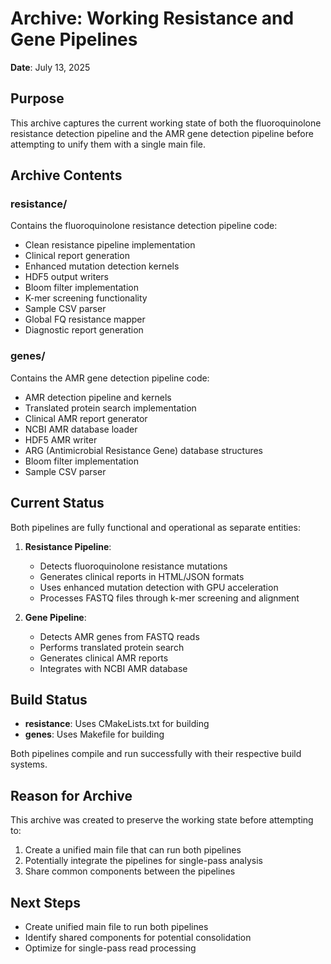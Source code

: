 # Archive: Working Resistance and Gene Pipelines
**Date**: July 13, 2025

## Purpose
This archive captures the current working state of both the fluoroquinolone resistance detection pipeline and the AMR gene detection pipeline before attempting to unify them with a single main file.

## Archive Contents

### resistance/
Contains the fluoroquinolone resistance detection pipeline code:
- Clean resistance pipeline implementation
- Clinical report generation  
- Enhanced mutation detection kernels
- HDF5 output writers
- Bloom filter implementation
- K-mer screening functionality
- Sample CSV parser
- Global FQ resistance mapper
- Diagnostic report generation

### genes/
Contains the AMR gene detection pipeline code:
- AMR detection pipeline and kernels
- Translated protein search implementation
- Clinical AMR report generator
- NCBI AMR database loader
- HDF5 AMR writer
- ARG (Antimicrobial Resistance Gene) database structures
- Bloom filter implementation
- Sample CSV parser

## Current Status
Both pipelines are fully functional and operational as separate entities:

1. **Resistance Pipeline**: 
   - Detects fluoroquinolone resistance mutations
   - Generates clinical reports in HTML/JSON formats
   - Uses enhanced mutation detection with GPU acceleration
   - Processes FASTQ files through k-mer screening and alignment

2. **Gene Pipeline**:
   - Detects AMR genes from FASTQ reads
   - Performs translated protein search
   - Generates clinical AMR reports
   - Integrates with NCBI AMR database

## Build Status
- **resistance**: Uses CMakeLists.txt for building
- **genes**: Uses Makefile for building

Both pipelines compile and run successfully with their respective build systems.

## Reason for Archive
This archive was created to preserve the working state before attempting to:
1. Create a unified main file that can run both pipelines
2. Potentially integrate the pipelines for single-pass analysis
3. Share common components between the pipelines

## Next Steps
- Create unified main file to run both pipelines
- Identify shared components for potential consolidation
- Optimize for single-pass read processing